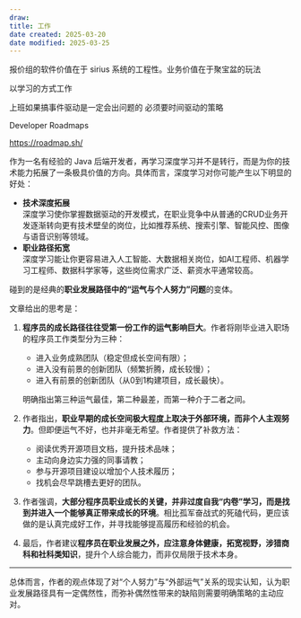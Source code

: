 ```yaml
---
draw:
title: 工作
date created: 2025-03-20
date modified: 2025-03-25
---
```


报价组的软件价值在于 sirius 系统的工程性。业务价值在于聚宝盆的玩法

以学习的方式工作

上班如果搞事件驱动是一定会出问题的 必须要时间驱动的策略

Developer Roadmaps

https://roadmap.sh/

作为一名有经验的 Java 后端开发者，再学习深度学习并不是转行，而是为你的技术能力拓展了一条极具价值的方向。具体而言，深度学习对你可能产生以下明显的好处：

- **技术深度拓展**  
    深度学习使你掌握数据驱动的开发模式，在职业竞争中从普通的CRUD业务开发逐渐转向更有技术壁垒的岗位，比如推荐系统、搜索引擎、智能风控、图像与语音识别等领域。
- **职业路径拓宽**  
    深度学习能让你更容易进入人工智能、大数据相关岗位，如AI工程师、机器学习工程师、数据科学家等，这些岗位需求广泛、薪资水平通常较高。

碰到的是经典的**职业发展路径中的“运气与个人努力”问题**的变体。

文章给出的思考是：

1. **程序员的成长路径往往受第一份工作的运气影响巨大**。作者将刚毕业进入职场的程序员工作类型分为三种：
    
    - 进入业务成熟团队（稳定但成长空间有限）；
    - 进入没有前景的创新团队（频繁折腾，成长较慢）；
    - 进入有前景的创新团队（从0到1构建项目，成长最快）。
    

    明确指出第三种运气最佳，第二种最差，而第一种介于二者之间。

    
2. 作者指出，**职业早期的成长空间极大程度上取决于外部环境，而非个人主观努力**。但即便运气不好，也并非毫无希望。作者提供了补救方法：
    
    - 阅读优秀开源项目文档，提升技术品味；
    - 主动向身边实力强的同事请教；
    - 参与开源项目建设以增加个人技术履历；
    - 找机会尽早跳槽去更好的团队。
3. 作者强调，**大部分程序员职业成长的关键，并非过度自我“内卷”学习，而是找到并进入一个能够真正带来成长的环境**。相比孤军奋战式的死磕代码，更应该做的是认真完成好工作，并寻找能够提高履历和经验的机会。
    
4. 最后，作者建议**程序员在职业发展之外，应注意身体健康，拓宽视野，涉猎商科和社科类知识**，提升个人综合能力，而非仅局限于技术本身。
    

---

总体而言，作者的观点体现了对“个人努力”与“外部运气”关系的现实认知，认为职业发展路径具有一定偶然性，而弥补偶然性带来的缺陷则需要明确策略的主动应对。
